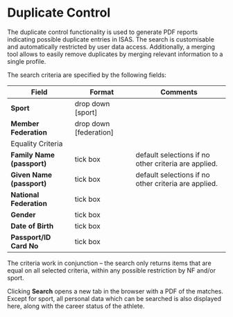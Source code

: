 # Duplicate Control

The duplicate control functionality is used to generate PDF reports indicating possible duplicate
entries in ISAS. The search is customisable and automatically restricted by user data access.
Additionally, a merging tool allows to easily remove duplicates by merging relevant information
to a single profile.

The search criteria are specified by the following fields:

| **Field**                                           | **Format**             | **Comments**                                         |
|-----------------------------------------------------|------------------------|------------------------------------------------------|
| **Sport**                                           | drop down [sport]      |                                                      |
| **Member Federation**                               | drop down [federation] |                                                      |
| <span class="table-header">Equality Criteria</span> |                        |                                                      |
| **Family Name (passport)**                          | tick box               | default selections if no other criteria are applied. |
| **Given Name (passport)**                           | tick box               | default selections if no other criteria are applied. |
| **National Federation**                             | tick box               |                                                      |
| **Gender**                                          | tick box               |                                                      |
| **Date of Birth**                                   | tick box               |                                                      |
| **Passport/ID Card No**                             | tick box               |                                                      |

The criteria work in conjunction – the search only returns items that are equal on all selected
criteria, within any possible restriction by NF and/or sport.

Clicking **Search** opens a new tab in the browser with a PDF of the matches. Except for sport, all
personal data which can be searched is also displayed here, along with the career status of the
athlete.